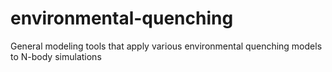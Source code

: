 # environmental-quenching
General modeling tools that apply various environmental quenching models to N-body simulations
